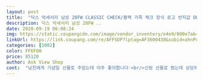 ```yaml
---
layout: post 
title:  "닥스 악세서리 남성 20FW CLASSIC CHECK/블랙 가죽 체크 장식 로고 반지갑 DBWA0F916BK" 
description: 닥스 악세서리 남성 20FW ..
date: 2020-09-19 06:08:24 
img: https://static.coupangcdn.com/image/vendor_inventory/e4e9/000e7ab4a8d8aadc90cf271387ff8c4bca96e55d16d9381bb6b78bb1621e.jpg 
linkUrl: https://link.coupang.com/re/AFFSDP?lptag=AF3600438&subid=ahnPublicAsk&pageKey=1152967727&itemId=2127769482&vendorItemId=70592209315&traceid=V0-113-8701c6fd2c2d52eb 
categories: [1002] 
color: FF6F00 
price: 85120 
author: Ask View Shop 
cont:  "남친에게 기념일 선물로 주었는데 아주 좋아합니다♡<br/>신랑 선물로 줬는데 상당히 좋아하네요<br/>신랑한테 선물했는데 좋아해요.<br/> 디자인도 제질도 괜찮아요.<br/><br/>" 
---
```

